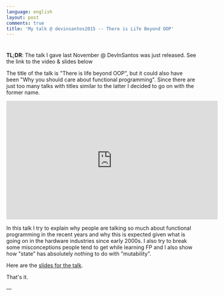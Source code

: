 ```yaml
---
language: english
layout: post
comments: true
title: 'My talk @ devinsantos2015 -- There is Life Beyond OOP'
---
```


# <p hidden>My talk @ DevInSantos2015 &#x2013; There is life beyond OOP<p hidden>

**TL;DR**: The talk I gave last November @ DevInSantos was just released. See
the link to the video & slides below

<span class="underline"><p hidden>excerpt-separator<p hidden></span>

The title of the talk is "There is life beyond OOP", but it could also have
been "Why you should care about functional programming". Since there are just
too many talks with titles similar to the latter I decided to go on with the
former name.

<iframe width="560" height="315" src="https://www.youtube.com/embed/njAMVB02Ag0?list=PLM2OMbGXLeu82-C1t8hMq4tRCQwGPQ1gQt=0" frameborder="0" allowfullscreen></iframe>

In this talk I try to explain why people are talking so much about functional
programming in the recent years and why this is expected given what is going
on in the hardware industries since early 2000s. I also try to break some
misconceptions people tend to get while learning FP and I also show how
"state" has absolutely nothing to do with "mutability".

Here are the [slides for the talk](https://speakerdeck.com/rranelli/devinsantos-2015-there-is-life-beyond-oop).

That's it.

&#x2014;
